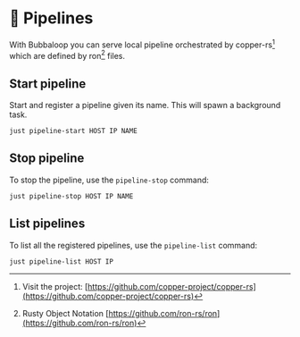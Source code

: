 # 🍰 Pipelines

With Bubbaloop you can serve local pipeline orchestrated by copper-rs[^1] which are defined by ron[^2] files.

## Start pipeline

Start and register a pipeline given its name. This will spawn a background task.

```
just pipeline-start HOST IP NAME
```

## Stop pipeline

To stop the pipeline, use the `pipeline-stop` command:

```
just pipeline-stop HOST IP NAME
```

## List pipelines

To list all the registered pipelines, use the `pipeline-list` command:

```
just pipeline-list HOST IP
```

[^1]: Visit the project: [https://github.com/copper-project/copper-rs](https://github.com/copper-project/copper-rs)

[^2]: Rusty Object Notation [https://github.com/ron-rs/ron](https://github.com/ron-rs/ron)
